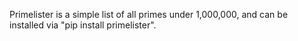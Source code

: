 Primelister is a simple list of all primes under 1,000,000, and can be installed via "pip install primelister".